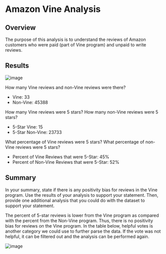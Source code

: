 # Amazon Vine Analysis

## Overview
The purpose of this analysis is to understand the reviews of Amazon customers who were paid (part of Vine program) and unpaid to write reviews.

## Results
![image](https://user-images.githubusercontent.com/88340176/148154006-7f754b83-75bc-4267-b8b1-6c53365a3ec2.png)

How many Vine reviews and non-Vine reviews were there?
* Vine: 33 
* Non-Vine: 45388

How many Vine reviews were 5 stars? How many non-Vine reviews were 5 stars?
* 5-Star Vine: 15 
* 5-Star Non-Vine: 23733

What percentage of Vine reviews were 5 stars? What percentage of non-Vine reviews were 5 stars?
* Percent of Vine Reviews that were 5-Star: 45% 
* Percent of Non-Vine Reviews that were 5-Star: 52%

## Summary
In your summary, state if there is any positivity bias for reviews in the Vine program. Use the results of your analysis to support your statement. Then, provide one additional analysis that you could do with the dataset to support your statement.

The percent of 5-star reviews is lower from the Vine program as compared with the percent from the Non-Vine program. Thus, there is no positivity bias for reviews on the Vine program. In the table below, helpful votes is another category we could use to further parse the data. If the vote was not helpful, it can be filtered out and the analysis can be performed again.

![image](https://user-images.githubusercontent.com/88340176/148154328-7f0298fa-c172-47f6-aca7-34be089c9d85.png)

